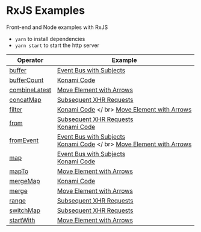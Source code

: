 # RxJS Examples
Front-end and Node examples with RxJS

 - `yarn` to install dependencies
 - `yarn start` to start the http server

| Operator | Example |
| --- |---|
| [buffer](http://reactivex.io/rxjs/class/es6/Observable.js~Observable.html#instance-method-buffer) | [Event Bus with Subjects](/examples/http/scripts/event-bus-with-subjects.js) |
| [bufferCount](http://reactivex.io/rxjs/class/es6/Observable.js~Observable.html#instance-method-bufferCount) | [Konami Code](/examples/http/scripts/konami-code.js) |
| [combineLatest](http://reactivex.io/rxjs/class/es6/Observable.js~Observable.html#static-method-combineLatest) | [Move Element with Arrows](/examples/http/move-el-with-arrows.js) |
| [concatMap](http://reactivex.io/rxjs/class/es6/Observable.js~Observable.html#instance-method-concatMap) | [Subsequent XHR Requests](/examples/node/subsequent-xhr-requests.js) |
| [filter](http://reactivex.io/rxjs/class/es6/Observable.js~Observable.html#instance-method-filter) | [Konami Code](/examples/http/scripts/konami-code.js) </ br> [Move Element with Arrows](/examples/http/move-el-with-arrows.js)|
| [from](http://reactivex.io/rxjs/class/es6/Observable.js~Observable.html#static-method-from) | [Subsequent XHR Requests](/examples/node/subsequent-xhr-requests.js) </br> [Konami Code](/examples/http/scripts/konami-code.js) |
| [fromEvent](http://reactivex.io/rxjs/class/es6/Observable.js~Observable.html#static-method-fromEvent) | [Event Bus with Subjects](/examples/http/scripts/event-bus-with-subjects.js) </br> [Konami Code](/examples/http/scripts/konami-code.js) </ br> [Move Element with Arrows](/examples/http/move-el-with-arrows.js)|
| [map](http://reactivex.io/rxjs/class/es6/Observable.js~Observable.html#instance-method-map) | [Event Bus with Subjects](/examples/http/scripts/event-bus-with-subjects.js) </br> [Konami Code](/examples/http/scripts/konami-code.js) |
| [mapTo](http://reactivex.io/rxjs/class/es6/Observable.js~Observable.html#instance-method-mapTo) | [Move Element with Arrows](/examples/http/move-el-with-arrows.js) |
| [mergeMap](http://reactivex.io/rxjs/class/es6/Observable.js~Observable.html#instance-method-mergeMap) | [Konami Code](/examples/http/scripts/konami-code.js) |
| [merge](http://reactivex.io/rxjs/class/es6/Observable.js~Observable.html#static-method-merge) | [Move Element with Arrows](/examples/http/move-el-with-arrows.js) |
| [range](http://reactivex.io/rxjs/class/es6/Observable.js~Observable.html#static-method-range) | [Subsequent XHR Requests](/examples/node/subsequent-xhr-requests.js) |
| [switchMap](http://reactivex.io/rxjs/class/es6/Observable.js~Observable.html#instance-method-switchMap) | [Subsequent XHR Requests](/examples/node/subsequent-xhr-requests.js) |
| [startWith](http://reactivex.io/rxjs/class/es6/Observable.js~Observable.html#instance-method-startWith) | [Move Element with Arrows](/examples/http/move-el-with-arrows.js) |